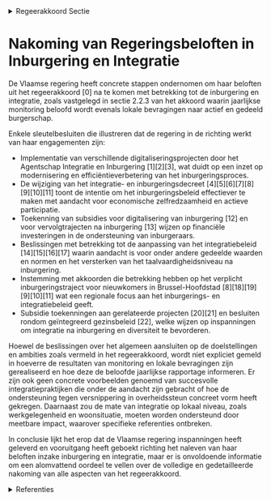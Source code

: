 

<details>
        <summary>Regeerakkoord Sectie </summary>
        <p>2.2.3 Jaarlijkse monitoring van inburgering en integratie De Vlaamse overheid zal doelgericht investeren in de jaarlijkse monitoring van inburgering en integratie (socio-economische situatie) via het Netwerk Statistiek Vlaanderen, en dit tot op het lokale niveau. Hierbij brengen we o.a. het bereikte niveau van de Nederlandse taal in kaart, de werk-zaamheidsgraad, de woonsituatie, etc. in kaart. In het kader van de nieuwe survey ‘Samenleven in diversiteit’ bieden we aan lokale besturen de mogelijkheid om specifieke bevragingen te laten organiseren bij hun inwoners over ‘actief en gedeeld burgerschap’. De resultaten van deze bevragingen vormen een aanvulling op de admi-nistratieve data die nu reeds zijn opgenomen in de Lokale Inburgerings- en Integratiemonitor. De vele geslaagde voorbeelden van harmonieus samenleven (bv. op de werkvloer, in de vrijetijds-besteding, maar ook in dagdagelijkse zaken) willen we sterker onder de aandacht brengen. De Vlaamse overheid bundelt daarom goede praktijken en stelt deze ter beschikking van lokale besturen en middenveld. Versnippering in over-heidsondersteuning gaan we tegen, maar we geven kansen aan nieuwe veelbelovende initia-tieven. We streven naar meetbare impact. </p>
        </details> 

# Nakoming van Regeringsbeloften in Inburgering en Integratie

De Vlaamse regering heeft concrete stappen ondernomen om haar beloften uit het regeerakkoord \[0\] na te komen met betrekking tot de inburgering en integratie, zoals vastgelegd in sectie 2.2.3 van het akkoord waarin jaarlijkse monitoring beloofd wordt evenals lokale bevragingen naar actief en gedeeld burgerschap.

Enkele sleutelbesluiten die illustreren dat de regering in de richting werkt van haar engagementen zijn:

- Implementatie van verschillende digitaliseringsprojecten door het Agentschap Integratie en Inburgering \[1\]\[2\]\[3\], wat duidt op een inzet op modernisering en efficiëntieverbetering van het inburgeringsproces.
- De wijziging van het integratie- en inburgeringsdecreet \[4\]\[5\]\[6\]\[7\]\[8\]\[9\]\[10\]\[11\] toont de intentie om het inburgeringsbeleid effectiever te maken met aandacht voor economische zelfredzaamheid en actieve participatie.
- Toekenning van subsidies voor digitalisering van inburgering \[12\] en voor vervolgtrajecten na inburgering \[13\] wijzen op financiële investeringen in de ondersteuning van inburgeraars.
- Beslissingen met betrekking tot de aanpassing van het integratiebeleid \[14\]\[15\]\[16\]\[17\] waarin aandacht is voor onder andere gedeelde waarden en normen en het versterken van het taalvaardigheidsniveau na inburgering.
- Instemming met akkoorden die betrekking hebben op het verplicht inburgeringstraject voor nieuwkomers in Brussel-Hoofdstad \[8\]\[18\]\[19\]\[9\]\[10\]\[11\] wat een regionale focus aan het inburgerings- en integratiebeleid geeft.
- Subsidie toekenningen aan gerelateerde projecten \[20\]\[21\] en besluiten rondom geïntegreerd gezinsbeleid \[22\], welke wijzen op inspanningen om integratie na inburgering en diversiteit te bevorderen.

Hoewel de beslissingen over het algemeen aansluiten op de doelstellingen en ambities zoals vermeld in het regeerakkoord, wordt niet expliciet gemeld in hoeverre de resultaten van monitoring en lokale bevragingen zijn gerealiseerd en hoe deze de beloofde jaarlijkse rapportage informeren. Er zijn ook geen concrete voorbeelden genoemd van succesvolle integratiepraktijken die onder de aandacht zijn gebracht of hoe de ondersteuning tegen versnippering in overheidssteun concreet vorm heeft gekregen. Daarnaast zou de mate van integratie op lokaal niveau, zoals werkgelegenheid en woonsituatie, moeten worden ondersteund door meetbare impact, waarover specifieke referenties ontbreken.

In conclusie lijkt het erop dat de Vlaamse regering inspanningen heeft geleverd en vooruitgang heeft geboekt richting het naleven van haar beloften inzake inburgering en integratie, maar er is onvoldoende informatie om een alomvattend oordeel te vellen over de volledige en gedetailleerde nakoming van alle aspecten van het regeerakkoord.

<details>
        <summary> Referenties</summary>
        **[\[0\]](http://themis.vlaanderen.be/id/resource/d4b88f20-4927-11ec-94bb-99a9d1e168fe)** : **(2020-07-17)** Hertekening inburgeringstraject   Het Vlaams Regeerakkoord 2019-2024 bevat een duidelijke visie op de hertekening van het inburgeringsbeleid. De Vlaamse Regering keurt nu de nota goed die aangeeft hoe... 

**[\[1\]](http://themis.vlaanderen.be/id/nieuwsbrief-info/62CD317D8E6C4430A889877E)** : **(2022-07-15)** Plan Vlaamse Veerkracht: Digitaliseringsprojecten inburgering Digitalisering integratie en inburgering  De Vlaamse Regering  keurt de verdere concretisering van de inhoud en de herverdeling goed van d... 

**[\[2\]](http://themis.vlaanderen.be/id/nieuwsbrief-info/6374BDCA34B8770AF8FDE927)** : **(2022-11-18)** Plan Vlaamse Veerkracht: Digitalisering integratie en inburgering Digitalisering integratie en inburgering  In het kader van het project VV50 'Digitalisering Integratie en Inburgering' van het Relance... 

**[\[3\]](http://themis.vlaanderen.be/id/nieuwsbrief-info/61409E2F364ED900080001D5)** : **(2021-09-17)** Plan Vlaamse Veerkracht: Digitalisering integratie en inburgering Digitalisering integratie en inburgering  Het programma ‘Digitalisering Integratie en Inburgering’ geeft uitvoering aan de ambities ui... 

**[\[4\]](http://themis.vlaanderen.be/id/resource/d655cbc0-4924-11ec-94bb-99a9d1e168fe)** : **(2021-02-26)** Wijziging integratie- en inburgeringsdecreet Voorontwerp van decreet tot wijziging van het decreet van 7 juni 2013 betreffende het Vlaamse integratie- en inburgeringsbeleid  Na adviezen van de SERV, v... 

**[\[5\]](http://themis.vlaanderen.be/id/nieuwsbrief-info/6094DC6B364ED9000800013A)** : **(2021-05-07)** Wijziging integratie- en inburgeringsdecreet Ontwerpdecreet tot wijziging van het decreet van 7 juni 2013 betreffende het Vlaamse integratie- en inburgeringsbeleid  Na advies van de Raad van State ​ h... 

**[\[6\]](http://themis.vlaanderen.be/id/resource/aa178b10-4925-11ec-94bb-99a9d1e168fe)** : **(2020-12-18)** Wijziging Integratie- en inburgeringsdecreet Voorontwerp van decreet tot wijziging van het decreet van 7 juni 2013 betreffende het Vlaamse integratie- en inburgeringsbeleid  De Vlaamse Regering hecht ... 

**[\[7\]](http://themis.vlaanderen.be/id/nieuwsbrief-info/60E7F04C364ED900080009F8)** : **(2021-07-09)** Wijziging integratie- en inburgeringsdecreet Bekrachtiging en afkondiging van het decreet tot wijziging van het decreet van 7 juni 2013 betreffende het Vlaamse integratie- en inburgeringsbeleid, aange... 

**[\[8\]](http://themis.vlaanderen.be/id/nieuwsbericht/64F82F323605E1AC863BE45C)** : **(2023-09-08)** Verplicht inburgeringstraject nieuwkomers Brussel-Hoofdstad: gewijzigde samenwerkingsakkoord en voorontwerp instemmingsdecreet A. Ontwerp van samenwerkingsakkoord van XX tussen de Vlaamse Gemeenschap,... 

**[\[9\]](http://themis.vlaanderen.be/id/nieuwsbrief-info/629719ED2071A7D754F18323)** : **(2022-06-03)** Verplicht inburgeringstraject voor nieuwkomers in Brussel-Hoofdstad: gewijzigde samenwerkingsovereenkomst Ontwerpdecreet tot instemming met het samenwerkingsakkoord van 12 mei 2022 tot wijziging van h... 

**[\[10\]](http://themis.vlaanderen.be/id/nieuwsbrief-info/61DEA5FE364ED900080009A8)** : **(2022-01-14)** Verplicht inburgeringstraject voor nieuwkomers in Brussel-Hoofdstad: instemmingsdecreet gewijzigde samenwerkingsovereenkomst A. Ontwerp van samenwerkingsakkoord tot wijziging van het samenwerkingsakko... 

**[\[11\]](http://themis.vlaanderen.be/id/nieuwsbrief-info/6228AE666BB7B593CFC1849C)** : **(2022-03-11)** Verplicht inburgeringstraject voor nieuwkomers in Brussel-Hoofdstad: instemmingsdecreet gewijzigde samenwerkingsovereenkomst Voorontwerp van decreet tot instemming met het samenwerkingsakkoord van XX ... 

**[\[12\]](http://themis.vlaanderen.be/id/nieuwsbrief-info/60ED3EBE364ED9000800134B)** : **(2021-07-16)** Plan Vlaamse Veerkracht: Subsidiëring en ondersteuning van de lokale besturen in functie van het realiseren van samenwerkingsverbanden geïntegreerd breed onthaal in heel Vlaanderen en Brussel Subsidië... 

**[\[13\]](http://themis.vlaanderen.be/id/nieuwsbrief-info/63A1749EDBF1CAE811022080)** : **(2022-12-23)** Subsidie project ‘Vervolgtrajecten Inburgering' Ontwerpbesluit van de Vlaamse Regering over de toekenning van subsidies voor ‘Vervolgtrajecten Inburgering’ voor de periode van 1 oktober 2022 tot en me... 

**[\[14\]](http://themis.vlaanderen.be/id/nieuwsbrief-info/61B8C011364ED900090015DE)** : **(2021-12-17)** Wijziging regelgeving Vlaams integratie- en inburgeringsbeleid: hertekening inburgeringstraject Ontwerpbesluit van de Vlaamse Regering tot wijziging van artikel 1 van het besluit van de Vlaamse Regeri... 

**[\[15\]](http://themis.vlaanderen.be/id/nieuwsbrief-info/6172640C364ED9000800030A)** : **(2021-10-22)** Wijziging regelgeving Vlaams integratie- en inburgeringsbeleid: hertekening inburgeringstraject Voorontwerp van besluit van de Vlaamse Regering tot wijziging van artikel 1 van het besluit van de Vlaam... 

**[\[16\]](http://themis.vlaanderen.be/id/nieuwsbrief-info/60ED7D41364ED9000800147E)** : **(2021-07-16)** Wijziging regelgeving Vlaams integratie- en inburgeringsbeleid: hertekening inburgeringstraject Voorontwerp van besluit van de Vlaamse Regering tot wijziging van artikel 1 van het besluit van de Vlaam... 

**[\[17\]](http://themis.vlaanderen.be/id/nieuwsbrief-info/61FA59C3D5F0FAFA87AFA988)** : **(2022-02-04)** Subsidiëring Vlaams geïntegreerd gezinsbeleid in Brussel Ontwerpbesluit van de Vlaamse Regering over de subsidiëring van een geïntegreerd Vlaams gezinsbeleid in het tweetalige gebied Brussel-Hoofdstad... 

**[\[18\]](http://themis.vlaanderen.be/id/nieuwsbericht/655382EA8265E66451D4C9D1)** : **(2023-11-17)** Verplicht inburgeringstraject nieuwkomers Brussel-Hoofdstad: gewijzigde samenwerkingsakkoord en voorontwerp instemmingsdecreet A. Ontwerp van samenwerkingsakkoord van XX tussen de Vlaamse Gemeenschap,... 

**[\[19\]](http://themis.vlaanderen.be/id/nieuwsbrief-info/62722FB91C4A193816C30632)** : **(2022-05-06)** Verplicht inburgeringstraject voor nieuwkomers in Brussel-Hoofdstad: gewijzigde samenwerkingsovereenkomst A. Ontwerp van samenwerkingsakkoord van XX X 2022 tot wijziging van het samenwerkingsakkoord v... 

**[\[20\]](http://themis.vlaanderen.be/id/nieuwsbericht/645B79678E8235823F6B752F)** : **(2023-05-12)** Projectoproep ‘De ondersteuning van lokale besturen in het kader van samenleven in diversiteit: Plan Samenleven Oproep 2’   De Vlaamse Regering keurt de projectoproep 'Ondersteuning van lokale besture... 

**[\[21\]](http://themis.vlaanderen.be/id/nieuwsbericht/650A9C783605E1AC863BFA21)** : **(2023-09-22)** Subsidies Vlaamse lokale besturen, vzw de Rand en de Vlaamse Gemeenschapscommissie voor project 'Ondersteuning van lokale besturen in het kader van samenleven in diversiteit: Plan Samenleven' Ontwerpb... 

**[\[22\]](http://themis.vlaanderen.be/id/nieuwsbrief-info/61AF60CB364ED90009000642)** : **(2021-12-10)** Subsidiëring Vlaams geïntegreerd gezinsbeleid in Brussel Voorontwerp van besluit van de Vlaamse Regering over de subsidiëring van een geïntegreerd Vlaams gezinsbeleid in Brussel  De Vlaamse Regering h... 
        </details> 

